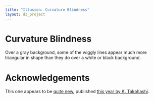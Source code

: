 ```yaml
---
title: "Illusion: Curvature Blindness"
layout: d3_project
---
```


# Curvature Blindness

 Over
a gray background, some of the wiggly lines appear much more
triangular in shape than they do over a white or black background.

<div id="main"></div>

# Acknowledgements

This one appears to be
[quite new](http://blogs.discovermagazine.com/neuroskeptic/2017/12/08/curvature-blindness-illusion/),
published [this year by K. Takahashi](https://www.ncbi.nlm.nih.gov/pubmed/29204264).
